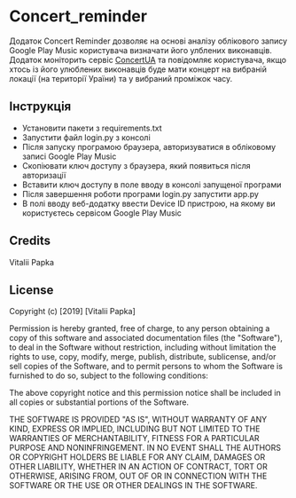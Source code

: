 # Concert_reminder

Додаток Concert Reminder дозволяє на основі аналізу облікового запису Google Play Music користувача визначати його улблених виконавців. Додаток моніторить сервіс [ConcertUA](http://concert.ua) та повідомляє користувача, якщо хтось із його улюблених виконавців буде мати концерт на вибраній локації (на території Ураїни) та у вибраний проміжок часу.


Інструкція
----------
* Установити пакети з requirements.txt
* Запустити файл login.py з консолі
* Після запуску програмою браузера, авторизуватися в обліковому записі Google Play Music
* Скопіювати ключ доступу з браузера, який появиться після авторизації
* Вставити ключ доступу в поле вводу в консолі запущеної програми
* Після завершення роботи програми login.py запустити app.py
* В полі вводу веб-додатку ввести Device ID пристрою, на якому ви користуєтесь сервісом Google Play Music

Credits
-------
Vitalii Papka


License
-------
Copyright (c) [2019] [Vitalii Papka]

Permission is hereby granted, free of charge, to any person obtaining a copy
of this software and associated documentation files (the "Software"), to deal
in the Software without restriction, including without limitation the rights
to use, copy, modify, merge, publish, distribute, sublicense, and/or sell
copies of the Software, and to permit persons to whom the Software is
furnished to do so, subject to the following conditions:

The above copyright notice and this permission notice shall be included in all
copies or substantial portions of the Software.

THE SOFTWARE IS PROVIDED "AS IS", WITHOUT WARRANTY OF ANY KIND, EXPRESS OR
IMPLIED, INCLUDING BUT NOT LIMITED TO THE WARRANTIES OF MERCHANTABILITY,
FITNESS FOR A PARTICULAR PURPOSE AND NONINFRINGEMENT. IN NO EVENT SHALL THE
AUTHORS OR COPYRIGHT HOLDERS BE LIABLE FOR ANY CLAIM, DAMAGES OR OTHER
LIABILITY, WHETHER IN AN ACTION OF CONTRACT, TORT OR OTHERWISE, ARISING FROM,
OUT OF OR IN CONNECTION WITH THE SOFTWARE OR THE USE OR OTHER DEALINGS IN THE
SOFTWARE.
